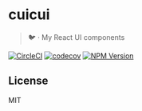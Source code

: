 # cuicui

> 🐦 · My React UI components

[![CircleCI](https://circleci.com/gh/bpetetot/cuicui.svg?style=shield)](https://circleci.com/gh/bpetetot/cuicui) [![codecov](https://codecov.io/gh/bpetetot/cuicui/branch/master/graph/badge.svg)](https://codecov.io/gh/bpetetot/cuicui) [![NPM Version](https://badge.fury.io/js/cuicui.svg)](https://www.npmjs.com/package/cuicui)

## License

MIT